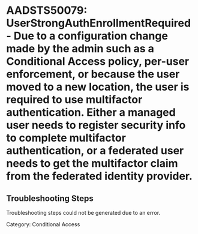 # AADSTS50079: UserStrongAuthEnrollmentRequired - Due to a configuration change made by the admin such as a Conditional Access policy, per-user enforcement, or because the user moved to a new location, the user is required to use multifactor authentication. Either a managed user needs to register security info to complete multifactor authentication, or a federated user needs to get the multifactor claim from the federated identity provider.


## Troubleshooting Steps
Troubleshooting steps could not be generated due to an error.

Category: Conditional Access